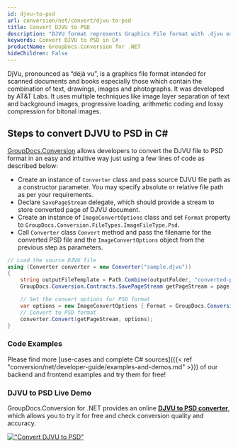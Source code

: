 ```yaml
---
id: djvu-to-psd
url: conversion/net/convert/djvu-to-psd
title: Convert DJVU to PSD
description: "DJVU format represents Graphics File format with .djvu extension. Learn how to convert DJVU to PSD file programmatically in C# language using GroupDocs.Conversion for .NET library."
keywords: Convert DJVU to PSD in C#
productName: GroupDocs.Conversion for .NET
hideChildren: False
---
```


DjVu, pronounced as “déjà vu”, is a graphics file format intended for scanned documents and books especially those which contain the combination of text, drawings, images and photographs. It was developed by AT&T Labs. It uses multiple techniques like image layer separation of text and background images, progressive loading, arithmetic coding and lossy compression for bitonal images.

## Steps to convert DJVU to PSD in C#

[GroupDocs.Conversion](https://products.groupdocs.com/conversion/net) allows developers to convert the DJVU file to PSD format in an easy and intuitive way just using a few lines of code as described below:

* Create an instance of `Converter` class and pass source DJVU file path as a constructor parameter. You may specify absolute or relative file path as per your requirements. 
* Declare `SavePageStream` delegate, which should provide a stream to store converted page of DJVU document.
* Create an instance of `ImageConvertOptions` class and set `Format` property to `GroupDocs.Conversion.FileTypes.ImageFileType.Psd`.
* Call `Converter` class `Convert` method and pass the filename for the converted PSD file and the `ImageConvertOptions` object from the previous step as parameters.

```csharp
// Load the source DJVU file
using (Converter converter = new Converter("sample.djvu"))
{
    string outputFileTemplate = Path.Combine(outputFolder, "converted-page-{0}.psd");
    GroupDocs.Conversion.Contracts.SavePageStream getPageStream = page => new FileStream(string.Format(outputFileTemplate, page), FileMode.Create);

    // Set the convert options for PSD format
    var options = new ImageConvertOptions { Format = GroupDocs.Conversion.FileTypes.ImageFileType.Psd };   
    // Convert to PSD format
    converter.Convert(getPageStream, options);
}
```

### Code Examples

Please find more [use-cases and complete C# sources]({{< ref "conversion/net/developer-guide/examples-and-demos.md" >}}) of our backend and frontend examples and try them for free!

### DJVU to PSD Live Demo

GroupDocs.Conversion for .NET provides an online [**DJVU to PSD converter**](https://products.groupdocs.app/conversion/djvu-to-psd), which allows you to try it for free and check conversion quality and accuracy.

[!["Convert DJVU to PSD"](conversion/net/images/convert-to-psd/convert-djvu-to-psd.png)](https://products.groupdocs.app/conversion/djvu-to-psd)